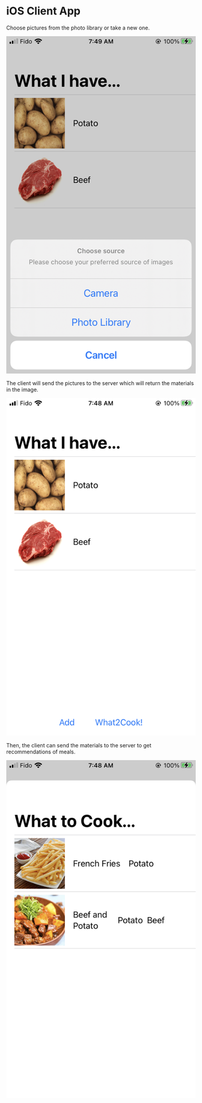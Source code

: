 # iOS Client App

Choose pictures from the photo library or take a new one.

![1](./1.jpg)

The client will send the pictures to the server which will return the materials in the image.

![2](./2.jpg)

Then, the client can send the materials to the server to get recommendations of meals.

![3](./3.jpg)
